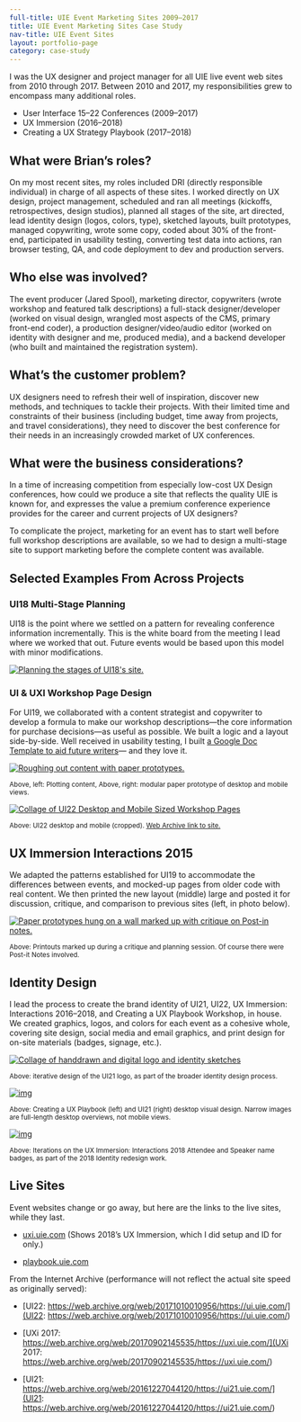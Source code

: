 ```yaml
---
full-title: UIE Event Marketing Sites 2009–2017
title: UIE Event Marketing Sites Case Study
nav-title: UIE Event Sites
layout: portfolio-page
category: case-study
---
```


I was the UX designer and project manager for all UIE live event web sites from 2010 through 2017. Between 2010 and 2017, my responsibilities grew to encompass many additional roles.

* User Interface 15–22 Conferences (2009–2017)
* UX Immersion (2016–2018)
* Creating a UX Strategy Playbook (2017–2018)

## What were Brian’s roles?

On my most recent sites, my roles included DRI (directly responsible individual) in charge of all aspects of these sites. I worked directly on UX design, project management, scheduled and ran all meetings (kickoffs, retrospectives, design studios), planned all stages of the site, art directed, lead identity design (logos, colors, type), sketched layouts, built prototypes, managed copywriting, wrote some copy, coded about 30% of the front-end, participated in usability testing, converting test data into actions, ran browser testing, QA, and code deployment to dev and production servers.

## Who else was involved?

The event producer (Jared Spool), marketing director, copywriters (wrote workshop and featured talk descriptions) a full-stack designer/developer (worked on visual design, wrangled most aspects of the CMS, primary front-end coder), a production designer/video/audio editor (worked on identity with designer and me, produced media), and a backend developer (who built and maintained the registration system).

## What’s the customer problem?

UX designers need to refresh their well of inspiration, discover new methods, and techniques to tackle their projects. With their limited time and constraints of their business (including budget, time away from projects, and travel considerations), they need to discover the best conference for their needs in an increasingly crowded market of UX conferences.

## What were the business considerations?

In a time of increasing competition from especially low-cost UX Design conferences, how could we produce a site that reflects the quality UIE is known for, and expresses the value a premium conference experience provides for the career and current projects of UX designers?

To complicate the project, marketing for an event has to start well before full workshop descriptions are available, so we had to design a multi-stage site to support marketing before the complete content was available.

## Selected Examples From Across Projects

### UI18 Multi-Stage Planning

UI18 is the point where we settled on a pattern for revealing conference information incrementally. This is the white board from the meeting I lead where we worked that out. Future events would be based upon this model with minor modifications.

<a href="/assets/img/ui18-stage-planning-c.jpg" data-fslightbox="gallery"><img src="/assets/img/ui18-stage-planning-c.jpg" alt="Planning the stages of UI18's site."></a>

### UI & UXI Workshop Page Design

For UI19, we collaborated with a content strategist and copywriter to develop a formula to make our workshop descriptions—the core information for purchase decisions—as useful as possible. We built a logic and a layout side-by-side. Well received in usability testing, I built [a Google Doc Template to aid future writers](https://docs.google.com/a/briandigital.com/document/d/1GrhMt_hh3z8IV15cVKjWcBQIWzhZLDmPYIk0CCZsnGw/edit?usp=sharing)— and they love it.


<a href="/assets/img/ui-workshops-sketches-and-pp-c.png" data-fslightbox="gallery"><img src="/assets/img/ui-workshops-sketches-and-pp-c.png" alt="Roughing out content with paper prototypes."></a>

<figcaption><small>Above, left: Plotting content, Above, right: modular paper prototype of desktop and mobile views.</small></figcaption>

<a href="/assets/img/ui22-workshop-desktop-mobile-collage-c.png" data-fslightbox="gallery"><img src="/assets/img/ui22-workshop-desktop-mobile-collage-c.png" alt="Collage of UI22 Desktop and Mobile Sized Workshop Pages"></a>

<figcaption>
<small>Above: UI22 desktop and mobile (cropped). <a href="https://web.archive.org/web/20171010012241/https://ui.uie.com/workshops/dan-mall">Web Archive link to site.</a></small>
</figcaption>

## UX Immersion Interactions 2015

We adapted the patterns established for UI19 to accommodate the differences between events, and mocked-up pages from older code with real content. We then printed the new layout (middle) large and posted it for discussion, critique, and comparison to previous sites (left, in photo below).

<a href="/assets/img/uxim-2015-digital-prototype-critique-session-c.jpg" data-fslightbox="gallery"><img src="/assets/img/uxim-2015-digital-prototype-critique-session-c.jpg" alt="Paper prototypes hung on a wall marked up with critique on Post-in notes."></a>

<figcaption><small>Above: Printouts marked up during a critique and planning session. Of course there were Post-it Notes involved.</small></figcaption>

## Identity Design
I lead the process to create the brand identity of UI21, UI22, UX Immersion: Interactions 2016–2018, and Creating a UX Playbook Workshop, in house. We created graphics, logos, and colors for each event as a cohesive whole, covering site design, social media and email graphics, and print design for on-site materials (badges, signage, etc.). 

<a href="/assets/img/ui-logo-iterations-c.png" data-fslightbox="gallery"><img src="/assets/img/ui-logo-iterations-c.png" alt="Collage of handdrawn and digital logo and identity sketches"></a>

<figcaption><small>Above: iterative design of the UI21 logo, as part of the broader identity design process.</small></figcaption>

<a href="/assets/img/playbook-and-ui21-homepages-c.png" data-fslightbox="gallery"><img src="/assets/img/playbook-and-ui21-homepages-c.png" alt="img"></a>

<figcaption><small>Above: Creating a UX Playbook (left) and UI21 (right) desktop visual design. Narrow images are full-length desktop overviews, not mobile views. </small></figcaption>

<a href="/assets/img/uxi-2018-id-name-badge-variations-c.jpg" data-fslightbox="gallery"><img src="/assets/img/uxi-2018-id-name-badge-variations-c.jpg" alt="img"></a>

<figcaption><small>Above: Iterations on the UX Immersion: Interactions 2018 Attendee and Speaker name badges, as part of the 2018 Identity redesign work.</small></figcaption>

## Live Sites

Event websites change or go away, but here are the links to the live sites, while they last.

* [uxi.uie.com](http://uxi.uie.com) (Shows 2018’s UX Immersion, which I did setup and ID for only.) 

* [playbook.uie.com](http://playbook.uie.com)

From the Internet Archive (performance will not reflect the actual site speed as originally served):

* [UI22: https://web.archive.org/web/20171010010956/https://ui.uie.com/](UI22: https://web.archive.org/web/20171010010956/https://ui.uie.com/)

* [UXi 2017: https://web.archive.org/web/20170902145535/https://uxi.uie.com/](UXi 2017: https://web.archive.org/web/20170902145535/https://uxi.uie.com/) 

* [UI21: https://web.archive.org/web/20161227044120/https://ui21.uie.com/](UI21: https://web.archive.org/web/20161227044120/https://ui21.uie.com/)